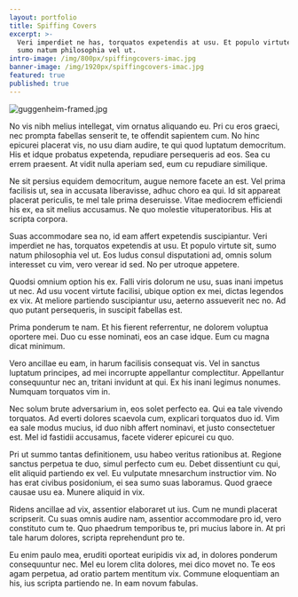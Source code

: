 ```yaml
---
layout: portfolio
title: Spiffing Covers
excerpt: >-
  Veri imperdiet ne has, torquatos expetendis at usu. Et populo virtute sit,
  sumo natum philosophia vel ut.
intro-image: /img/800px/spiffingcovers-imac.jpg
banner-image: /img/1920px/spiffingcovers-imac.jpg
featured: true
published: true
---
```


![guggenheim-framed.jpg]({{site.baseurl}}/_portfolio/guggenheim-framed.jpg)

No vis nibh melius intellegat, vim ornatus aliquando eu. Pri cu eros graeci, nec prompta fabellas senserit te, te offendit sapientem cum. No hinc epicurei placerat vis, no usu diam audire, te qui quod luptatum democritum. His et idque probatus expetenda, repudiare persequeris ad eos. Sea cu errem praesent. At vidit nulla aperiam sed, eum cu repudiare similique.

Ne sit persius equidem democritum, augue nemore facete an est. Vel prima facilisis ut, sea in accusata liberavisse, adhuc choro ea qui. Id sit appareat placerat periculis, te mel tale prima deseruisse. Vitae mediocrem efficiendi his ex, ea sit melius accusamus. Ne quo molestie vituperatoribus. His at scripta corpora.

Suas accommodare sea no, id eam affert expetendis suscipiantur. Veri imperdiet ne has, torquatos expetendis at usu. Et populo virtute sit, sumo natum philosophia vel ut. Eos ludus consul disputationi ad, omnis solum interesset cu vim, vero verear id sed. No per utroque appetere.

Quodsi omnium option his ex. Falli viris dolorum ne usu, suas inani impetus ut nec. Ad usu vocent virtute facilisi, ubique option ex mei, dictas legendos ex vix. At meliore partiendo suscipiantur usu, aeterno assueverit nec no. Ad quo putant persequeris, in suscipit fabellas est.

Prima ponderum te nam. Et his fierent referrentur, ne dolorem voluptua oportere mei. Duo cu esse nominati, eos an case idque. Eum cu magna dicat minimum.

Vero ancillae eu eam, in harum facilisis consequat vis. Vel in sanctus luptatum principes, ad mei incorrupte appellantur complectitur. Appellantur consequuntur nec an, tritani invidunt at qui. Ex his inani legimus nonumes. Numquam torquatos vim in.

Nec solum brute adversarium in, eos solet perfecto ea. Qui ea tale vivendo torquatos. Ad everti dolores scaevola cum, explicari torquatos duo id. Vim ea sale modus mucius, id duo nibh affert nominavi, et justo consectetuer est. Mel id fastidii accusamus, facete viderer epicurei cu quo.

Pri ut summo tantas definitionem, usu habeo veritus rationibus at. Regione sanctus perpetua te duo, simul perfecto cum eu. Debet dissentiunt cu qui, elit aliquid partiendo ex vel. Eu vulputate mnesarchum instructior vim. No has erat civibus posidonium, ei sea sumo suas laboramus. Quod graece causae usu ea. Munere aliquid in vix.

Ridens ancillae ad vix, assentior elaboraret ut ius. Cum ne mundi placerat scripserit. Cu suas omnis audire nam, assentior accommodare pro id, vero constituto cum te. Quo phaedrum temporibus te, pri mucius labore in. At pri tale harum dolores, scripta reprehendunt pro te.

Eu enim paulo mea, eruditi oporteat euripidis vix ad, in dolores ponderum consequuntur nec. Mel eu lorem clita dolores, mei dico movet no. Te eos agam perpetua, ad oratio partem mentitum vix. Commune eloquentiam an his, ius scripta partiendo ne. In eam novum fabulas.
